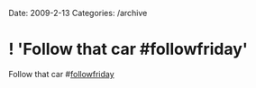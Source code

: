 Date: 2009-2-13
Categories: /archive

# ! 'Follow that car #followfriday'

Follow that car #<a href="http://search.twitter.com/search?q=%23followfriday">followfriday</a>
